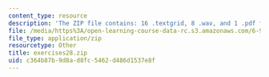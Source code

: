 ```yaml
---
content_type: resource
description: 'The ZIP file contains: 16 .textgrid, 8 .wav, and 1 .pdf files.'
file: /media/https%3A/open-learning-course-data-rc.s3.amazonaws.com/6-911-transcribing-prosodic-structure-of-spoken-utterances-with-tobi-january-iap-2006/c364b87b9d8ad8fc5462d486d1537e8f_exercises28.zip
file_type: application/zip
resourcetype: Other
title: exercises28.zip
uid: c364b87b-9d8a-d8fc-5462-d486d1537e8f
---
```

